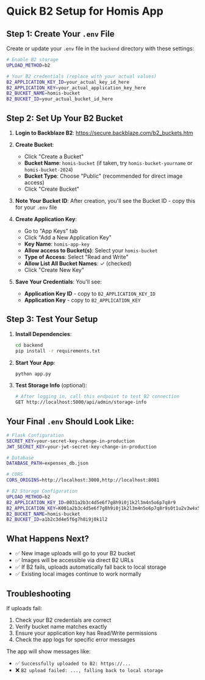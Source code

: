 # Quick B2 Setup for Homis App

## Step 1: Create Your `.env` File

Create or update your `.env` file in the `backend` directory with these settings:

```bash
# Enable B2 storage
UPLOAD_METHOD=b2

# Your B2 credentials (replace with your actual values)
B2_APPLICATION_KEY_ID=your_actual_key_id_here
B2_APPLICATION_KEY=your_actual_application_key_here
B2_BUCKET_NAME=homis-bucket
B2_BUCKET_ID=your_actual_bucket_id_here
```

## Step 2: Set Up Your B2 Bucket

1. **Login to Backblaze B2**: https://secure.backblaze.com/b2_buckets.htm

2. **Create Bucket**:
   - Click "Create a Bucket"
   - **Bucket Name**: `homis-bucket` (if taken, try `homis-bucket-yourname` or `homis-bucket-2024`)
   - **Bucket Type**: Choose "Public" (recommended for direct image access)
   - Click "Create Bucket"

3. **Note Your Bucket ID**: After creation, you'll see the Bucket ID - copy this for your `.env` file

4. **Create Application Key**:
   - Go to "App Keys" tab
   - Click "Add a New Application Key"
   - **Key Name**: `homis-app-key`
   - **Allow access to Bucket(s)**: Select your `homis-bucket`
   - **Type of Access**: Select "Read and Write"
   - **Allow List All Bucket Names**: ✓ (checked)
   - Click "Create New Key"

5. **Save Your Credentials**: You'll see:
   - **Application Key ID** - copy to `B2_APPLICATION_KEY_ID`
   - **Application Key** - copy to `B2_APPLICATION_KEY`

## Step 3: Test Your Setup

1. **Install Dependencies**:
   ```bash
   cd backend
   pip install -r requirements.txt
   ```

2. **Start Your App**:
   ```bash
   python app.py
   ```

3. **Test Storage Info** (optional):
   ```bash
   # After logging in, call this endpoint to test B2 connection
   GET http://localhost:5000/api/admin/storage-info
   ```

## Your Final `.env` Should Look Like:

```bash
# Flask Configuration
SECRET_KEY=your-secret-key-change-in-production
JWT_SECRET_KEY=your-jwt-secret-key-change-in-production

# Database
DATABASE_PATH=expenses_db.json

# CORS
CORS_ORIGINS=http://localhost:3000,http://localhost:8081

# B2 Storage Configuration
UPLOAD_METHOD=b2
B2_APPLICATION_KEY_ID=0031a2b3c4d5e6f7g8h9i0j1k2l3m4n5o6p7q8r9
B2_APPLICATION_KEY=K001a2b3c4d5e6f7g8h9i0j1k2l3m4n5o6p7q8r9s0t1u2v3w4x5y6z7
B2_BUCKET_NAME=homis-bucket
B2_BUCKET_ID=a1b2c3d4e5f6g7h8i9j0k1l2
```

## What Happens Next?

- ✅ New image uploads will go to your B2 bucket
- ✅ Images will be accessible via direct B2 URLs
- ✅ If B2 fails, uploads automatically fall back to local storage
- ✅ Existing local images continue to work normally

## Troubleshooting

If uploads fail:
1. Check your B2 credentials are correct
2. Verify bucket name matches exactly
3. Ensure your application key has Read/Write permissions
4. Check the app logs for specific error messages

The app will show messages like:
- ✅ `Successfully uploaded to B2: https://...`
- ❌ `B2 upload failed: ..., falling back to local storage`
